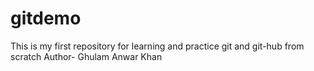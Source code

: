# gitdemo
 This is my first repository  for learning and practice git and git-hub from scratch
 Author- Ghulam Anwar Khan
